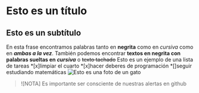 # Esto es un título  
## Esto es un subtítulo 
En esta frase encontramos palabras tanto en **negrita** como en *cursiva* como en ***ambas a la vez***. También podemos encontrar **textos en negrita con palabras sueltas en _cursiva_** o ~~texto tachado~~
Esto es un ejemplo de una lista de tareas
*[x]limpiar el cuarto
*[x]hacer deberes de programación
*[]seguir estudiando matemáticas
![Esto es una foto de un gato](https://myoctocat.com/assets/images/base-octocat.svg)
> ![NOTA]
> Es importante ser consciente de nuestras alertas en github
